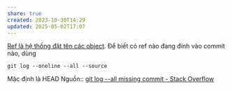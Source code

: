 ```yaml
---
share: true
created: 2023-10-30T14:29
updated: 2025-05-02T17:07
---
```

[Ref là hệ thống đặt tên các object](../../Blob,%20tree,%20ref.%20B%C3%AAn%20trong%20Git/Ref/Ref%20l%C3%A0%20h%E1%BB%87%20th%E1%BB%91ng%20%C4%91%E1%BA%B7t%20t%C3%AAn%20c%C3%A1c%20object.md). Để biết có ref nào đang đính vào commit nào, dùng 
```
git log --oneline --all --source
```
Mặc định là HEAD
Nguồn:: [git log --all missing commit - Stack Overflow](https://stackoverflow.com/q/15426257/3416774)